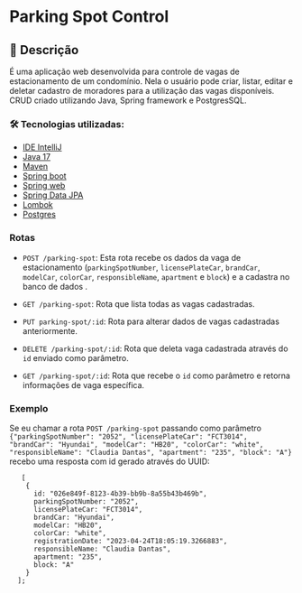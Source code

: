 # Parking Spot Control
## :page_facing_up: Descrição
É uma aplicação web desenvolvida para controle de vagas de estacionamento de um condomínio. Nela o usuário pode criar, listar, editar e deletar cadastro de moradores para a utilização das vagas disponíveis. CRUD criado utilizando Java, Spring framework e PostgresSQL.

### 🛠️ Tecnologias utilizadas:


* [IDE IntelliJ](https://www.jetbrains.com/idea/)
* [Java 17](https://www.oracle.com/java/technologies/javase/jdk17-archive-downloads.html)
* [Maven](https://maven.apache.org/)
* [Spring boot](https://spring.io/projects/spring-boot)
* [Spring web](https://spring.io/web-applications)
* [Spring Data JPA](https://spring.io/projects/spring-data-jpa)
* [Lombok](https://projectlombok.org/)
* [Postgres](https://www.postgresql.org/)


### Rotas

- `POST /parking-spot`: Esta rota recebe os dados da vaga de estacionamento (`parkingSpotNumber`, `licensePlateCar`, `brandCar`, `modelCar`, `colorCar`, `responsibleName`, `apartment` e `block`) e a cadastra no banco de dados .

- `GET /parking-spot`: Rota que lista todas as vagas cadastradas.

- `PUT parking-spot/:id`: Rota para alterar dados de vagas cadastradas anteriormente.

- `DELETE /parking-spot/:id`: Rota que deleta vaga cadastrada através do  `id` enviado como parâmetro.

- `GET /parking-spot/:id`: Rota que recebe o `id` como parâmetro e retorna informações de vaga específica.

### Exemplo
Se eu chamar a rota `POST /parking-spot` passando como parâmetro 
    `{"parkingSpotNumber": "2052",
    "licensePlateCar": "FCT3014",
    "brandCar": "Hyundai",
    "modelCar": "HB20",
    "colorCar": "white",
    "responsibleName": "Claudia Dantas",
    "apartment": "235",
    "block": "A"}`
    recebo uma resposta com id gerado através do UUID: 
    
       [    
        {
          id: "026e849f-8123-4b39-bb9b-8a55b43b469b",
          parkingSpotNumber: "2052",
          licensePlateCar: "FCT3014",
          brandCar: "Hyundai",
          modelCar: "HB20",
          colorCar: "white",
          registrationDate: "2023-04-24T18:05:19.3266883",
          responsibleName: "Claudia Dantas",
          apartment: "235",
          block: "A"
        }
      ];
